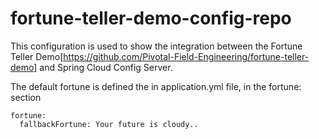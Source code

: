 # fortune-teller-demo-config-repo

This configuration is used to show the integration between the Fortune Teller Demo[https://github.com/Pivotal-Field-Engineering/fortune-teller-demo] and Spring Cloud Config Server. 

The default fortune is defined the in application.yml file, in the fortune: section

```
fortune:
  fallbackFortune: Your future is cloudy..
  
```
